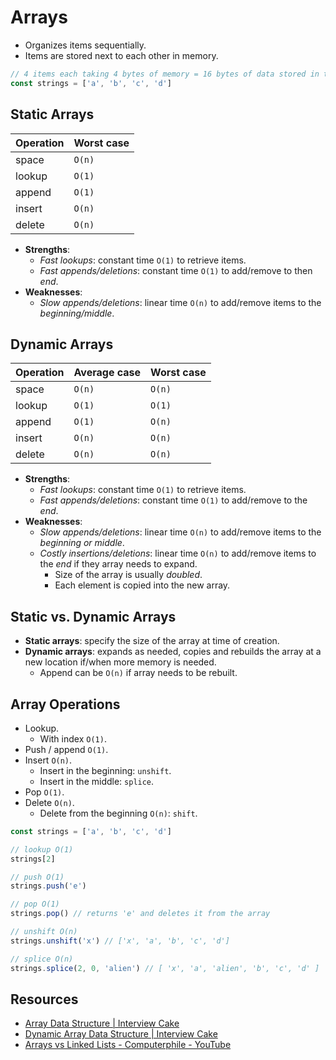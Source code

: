 # Arrays

- Organizes items sequentially.
- Items are stored next to each other in memory.

```javascript
// 4 items each taking 4 bytes of memory = 16 bytes of data stored in the RAM
const strings = ['a', 'b', 'c', 'd']
```

## Static Arrays

| Operation | Worst case |
| --------- | ---------- |
| space     | `O(n)`     |
| lookup    | `O(1)`     |
| append    | `O(1)`     |
| insert    | `O(n)`     |
| delete    | `O(n)`     |

- **Strengths**:
  - _Fast lookups_: constant time `O(1)` to retrieve items.
  - _Fast appends/deletions_: constant time `O(1)` to add/remove to then _end_.
- **Weaknesses**:
  - _Slow appends/deletions_: linear time `O(n)` to add/remove items to the _beginning/middle_.

## Dynamic Arrays

| Operation | Average case | Worst case |
| --------- | ------------ | ---------- |
| space     | `O(n)`       | `O(n)`     |
| lookup    | `O(1)`       | `O(1)`     |
| append    | `O(1)`       | `O(n)`     |
| insert    | `O(n)`       | `O(n)`     |
| delete    | `O(n)`       | `O(n)`     |

- **Strengths**:
  - _Fast lookups_: constant time `O(1)` to retrieve items.
  - _Fast appends/deletions_: constant time `O(1)` to add/remove to the _end_.
- **Weaknesses**:
  - _Slow appends/deletions_: linear time `O(n)` to add/remove items to the _beginning or middle_.
  - _Costly insertions/deletions_: linear time `O(n)` to add/remove items to the _end_ if they array
    needs to expand.
    - Size of the array is usually _doubled_.
    - Each element is copied into the new array.

## Static vs. Dynamic Arrays

- **Static arrays**: specify the size of the array at time of creation.
- **Dynamic arrays**: expands as needed, copies and rebuilds the array at a new location if/when
  more memory is needed.
  - Append can be `O(n)` if array needs to be rebuilt.

## Array Operations

- Lookup.
  - With index `O(1)`.
- Push / append `O(1)`.
- Insert `O(n)`.
  - Insert in the beginning: `unshift`.
  - Insert in the middle: `splice`.
- Pop `O(1)`.
- Delete `O(n)`.
  - Delete from the beginning `O(n)`: `shift`.

```javascript
const strings = ['a', 'b', 'c', 'd']

// lookup O(1)
strings[2]

// push O(1)
strings.push('e')

// pop O(1)
strings.pop() // returns 'e' and deletes it from the array

// unshift O(n)
strings.unshift('x') // ['x', 'a', 'b', 'c', 'd']

// splice O(n)
strings.splice(2, 0, 'alien') // [ 'x', 'a', 'alien', 'b', 'c', 'd' ]
```

## Resources

- [Array Data Structure | Interview Cake](https://www.interviewcake.com/concept/python/array?)
- [Dynamic Array Data Structure | Interview Cake](https://www.interviewcake.com/concept/python/dynamic-array)
- [Arrays vs Linked Lists - Computerphile - YouTube](https://www.youtube.com/watch?v=DyG9S9nAlUM)
